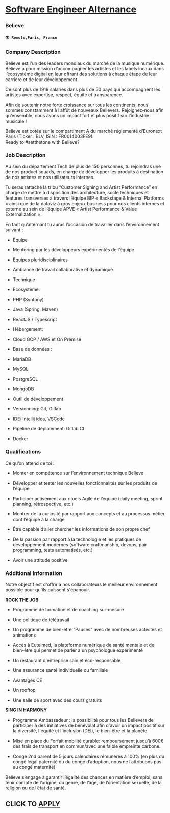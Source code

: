 # [Software Engineer Alternance](https://www.remotewlb.com/apply/software-engineer-alternance)  
### Believe  
#### `🌎 Remote,Paris, France`  

### **Company Description**

Believe est l'un des leaders mondiaux du marché de la musique numérique. Believe a pour mission d’accompagner les artistes et les labels locaux dans l’écosystème digital en leur offrant des solutions à chaque étape de leur carrière et de leur développement.

  
Ce sont plus de 1919 salariés dans plus de 50 pays qui accompagnent les artistes avec expertise, respect, équité et transparence.

  
Afin de soutenir notre forte croissance sur tous les continents, nous sommes constamment à l’affût de nouveaux Believers. Rejoignez-nous afin qu’ensemble, nous ayons un impact fort et plus positif sur l’industrie musicale !

  
Believe est cotée sur le compartiment A du marché réglementé d’Euronext Paris (Ticker : BLV, ISIN : FR0014003FE9).  
Ready to #setthetone with Believe?

###  **Job Description**

Au sein du département Tech de plus de 150 personnes, tu rejoindras une de nos product squads, en charge de développer les produits à destination de nos artistes et nos utilisateurs internes.

Tu seras rattaché la tribu “Customer Signing and Artist Performance” en charge de mettre à disposition des architecture, socle techniques et features transverses à travers l’équipe BIP « Backstage & Internal Platforms » ainsi que de la dataviz à gros enjeux business pour nos clients internes et externe au sein de l’équipe APVE « Artist Performance & Value Externalization ».

En tant qu’alternant tu auras l’occasion de travailler dans l’environnement suivant :

  * Equipe 

  * Mentoring par les développeurs expérimentés de l’équipe 

  * Equipes pluridisciplinaires 

  * Ambiance de travail collaborative et dynamique 

  * Technique 

  * Ecosystème: 

  * PHP (Synfony) 

  * Java (Spring, Maven) 

  * ReactJS / Typescript 

  * Hébergement: 

  * Cloud GCP / AWS et On Premise 

  * Base de données : 

  * MariaDB 

  * MySQL 

  * PostgreSQL 

  * MongoDB 

  * Outil de développement 

  * Versionning: Git, Gitlab 

  * IDE: Intellij idea, VSCode 

  * Pipeline de déploiement: Gitlab CI 

  * Docker 

### **Qualifications**

Ce qu’on attend de toi :

  * Monter en compétence sur l’environnement technique Believe 

  * Développer et tester les nouvelles fonctionnalités sur les produits de l’équipe 

  * Participer activement aux rituels Agile de l’équipe (daily meeting, sprint planning, rétrospective, etc.) 

  * Montrer de la curiosité par rapport aux concepts et au processus métier dont l’équipe à la charge 

  * Être capable d’aller chercher les informations de son propre chef 

  * De la passion par rapport à la technologie et les pratiques de développement modernes (software craftmanship, devops, pair programming, tests automatisés, etc.) 

  * Avoir une attitude positive

###  **Additional Information**

Notre objectif est d'offrir à nos collaborateurs le meilleur environnement possible pour qu'ils puissent s'épanouir.​

 **ROCK THE JOB ​**

  * Programme de formation et de coaching sur-mesure ​

  * Une politique de télétravail​

  * Un programme de bien-être "Pauses" avec de nombreuses activités et animations​

  * Accès à Eutelmed, la plateforme numérique de santé mentale et de bien-être qui permet de parler à un psychologue expérimenté​

  * Un restaurant d'entreprise sain et éco-responsable​

  * Une assurance santé individuelle ou familiale​

  * Avantages CE ​

  * Un rooftop​

  * Une salle de sport avec des cours gratuits​

 **SING IN HARMONY** ​

  * Programme Ambassadeur : la possibilité pour tous les Believers de participer à des initiatives de bénévolat afin d'avoir un impact positif sur la diversité, l'équité et l'inclusion (DEI), le bien-être et la planète.​

  * Mise en place du Forfait mobilité durable: remboursement jusqu’à 600€ des frais de transport en commun/avec une faible empreinte carbone.​

  * Congé 2nd parent de 5 jours calendaires rémunérés à 100% (en plus du congé légal paternité ou du congé d’adoption, nous ne l’attribuons pas au congé maternité)​

Believe s’engage à garantir l’égalité des chances en matière d’emploi, sans tenir compte de l’origine, du genre, de l’âge, de l’orientation sexuelle, de la religion ou de l’état de santé.

  
## CLICK TO [APPLY](https://www.remotewlb.com/apply/software-engineer-alternance)

